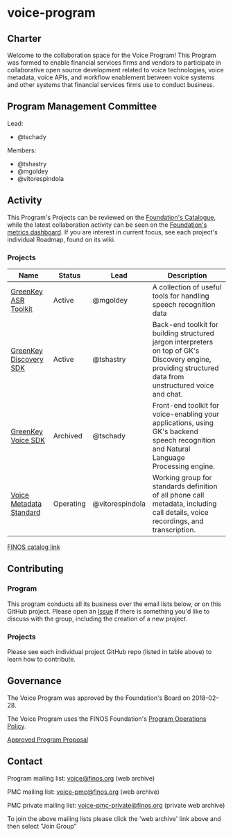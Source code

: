 # voice-program

## Charter

Welcome to the collaboration space for the Voice Program!  This Program was formed to enable financial services firms and vendors to participate in collaborative open source development related to voice technologies, voice metadata, voice APIs, and workflow enablement between voice systems and other systems that financial services firms use to conduct business.

## Program Management Committee

Lead:
- @tschady

Members:
- @tshastry
- @mgoldey
- @vitorespindola

## Activity

This Program's Projects can be reviewed on the [Foundation's Catalogue](https://finos.github.io/?programShortName=Voice&sort=hotness-down),
while the latest collaboration activity can be seen on the [Foundation's metrics dashboard](https://metrics.finos.org/goto/bc65d605e17482c0da9d33fa6777ab31).
If you are interest in current focus, see each project's individual Roadmap, found on its wiki.

### Projects

|Name|Status|Lead|Description|
|---|---|---|---|
|[GreenKey ASR Toolkit](https://github.com/finos/greenkey-asrtoolkit)|Active|@mgoldey|A collection of useful tools for handling speech recognition data|
|[GreenKey Discovery SDK](https://github.com/finos/greenkey-discovery-sdk)|Active|@tshastry|Back-end toolkit for building structured jargon interpreters on top of GK's Discovery engine, providing structured data from unstructured voice and chat.|
|[GreenKey Voice SDK](https://github.com/finos/greenkey-asrtoolkit)|Archived|@tschady|Front-end toolkit for voice-enabling your applications, using GK's backend speech recognition and Natural Language Processing engine.|
|[Voice Metadata Standard](https://github.com/finos/voice-metadata-standard)|Operating|@vitorespindola|Working group for standards definition of all phone call metadata, including call details, voice recordings, and transcription.|

[FINOS catalog link](https://finos.github.io/?programShortName=Voice&sort=hotness-down)

## Contributing

### Program

This program conducts all its business over the email lists below, or on this GitHub project.  Please open an [Issue](https://github.com/finos-voice/voice-program/issues) if there is something you'd like to discuss with the group, including the creation of a new project.

### Projects

Please see each individual project GitHub repo (listed in table above) to learn how to contribute.

## Governance

The Voice Program was approved by the Foundation's Board on 2018-02-28.

The Voice Program uses the FINOS Foundation's [Program Operations Policy](docs/Standard%20Program%20Operations%20Policy%202019-07-17.pdf).

[Approved Program Proposal](docs/Voice-Program-Proposal-Exhibit-E4.pdf)

## Contact

Program mailing list: <voice@finos.org> (web archive)

PMC mailing list: <voice-pmc@finos.org> (web archive)

PMC private mailing list: <voice-pmc-private@finos.org> (private web archive)

To join the above mailing lists please click the 'web archive' link above and then select "Join Group"

